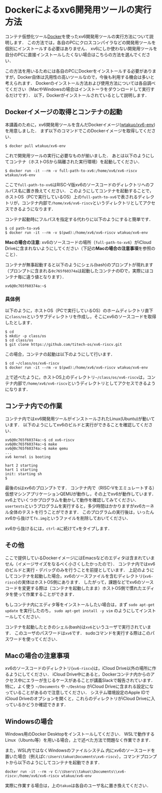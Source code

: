 # Dockerによるxv6開発用ツールの実行方法

コンテナ仮想化ツール[Docker](https://www.docker.com)を使ったxv6開発用ツールの実行方法について説明します．
この方法では，各自のPCにクロスコンパイラなどの開発用ツールを個別にインストールする必要はありません．
xv6にしか使わない開発用ツールを自分のPCに直接インストールしたくない場合はこちらの方法を選んでください．

この方法を用いるためには各自のPCにDockerをインストールする必要がありますが，Docker自体は汎用性の高いツールなので，今後も利用する機会は多いと考えられます．
Dockerのインストール方法および使用方法については各自調べてください（MacやWindowsの場合はインストーラをダウンロードして実行するだけです）．
以下，Dockerがインストールされているとして説明します．

## Dockerイメージの取得とコンテナの起動

本講義のために，xv6開発用ツールを含んだDockerイメージ([wtakuo/xv6-env](https://hub.docker.com/r/wtakuo/xv6-env))を用意しました．
まず以下のコマンドでこのDockerイメージを取得してください．
```console
$ docker pull wtakuo/xv6-env
```

これで開発用ツールの実行に必要なものが揃いました．
あとは以下のようにしてコンテナ（ホストOSから隔離された実行環境）を起動してください．
```console
$ docker run -it --rm -v full-path-to-xv6:/home/xv6/xv6-riscv wtakuo/xv6-env
```
ここで`full-path-to-xv6`はRISC-V版xv6のソースコードのディレクトリへのフルパス名に置き換えてください．
このようにしてコンテナを起動することで，
ホストOS（PCで実行しているOS）上の`full-path-to-xv6`で表されるディレクトリが，コンテナ内部で`/home/xv6/xv6-riscv`というディレクトリとしてアクセスできるようになります．

コンテナ起動時にフルパスを指定する代わりに以下のようにすると簡単です．
```console
$ cd path-to-xv6
$ docker run -it --rm -v $(pwd):/home/xv6/xv6-riscv wtakuo/xv6-env
```

**Macの場合の注意**: xv6のソースコードの場所（`full-path-to-xv6`）がiCloud Driveに含まれないようにしてください（下記の**Macの場合の注意事項**を参照のこと）．

コンテナが無事起動すると以下のようにシェル(bash)のプロンプトが現れます（プロンプトに含まれる`0c765f60374a`は起動したコンテナのIDで，実際にはコンテナ毎に違う値となります）．
```console
xv6@0c765f60374a:~$ 
```
### 具体例

以下のように，ホストOS（PCで実行しているOS）のホームディレクトリ直下に`class/os`というサブディレクトリを作成し，そこにxv6のソースコードを取得したとします．
```console
$ cd
$ mkdir -p class/os
$ cd class/os
$ git clone https://github.com/titech-os/xv6-riscv.git
```
この場合，コンテナの起動は以下のようにして行います．
```console
$ cd ~/class/os/xv6-riscv
$ docker run -it --rm -v $(pwd):/home/xv6/xv6-riscv wtakuo/xv6-env
```
上で述べたように，ホストOS上のディレクトリ`~/class/os/xv6-riscv`は，コンテナ内部で`/home/xv6/xv6-riscv`というディレクトリとしてアクセスできるようになります．

## コンテナ内での作業

コンテナ内ではxv6開発用ツールがインストールされたLinux(Ubuntu)が動いています．
以下のようにしてxv6のビルドと実行ができることを確認してください．
```console
xv6@0c765f60374a:~$ cd xv6-riscv
xv6@0c765f60374a:~$ make
xv6@0c765f60374a:~$ make qemu
...
xv6 kernel is booting

hart 2 starting
hart 1 starting
init: starting sh
$ 
```
最後の`$`はxv6のプロンプトです．
コンテナ内で（RISC-Vをエミュレートする）仮想マシンアプリケーションQEMUが動作し，その上でxv6が動作しています．
xv6上でいくつかプログラムを動かして動作を確認してみてください．
`usertests`というプログラムを実行すると，多少時間はかかりますがxv6カーネル全体のテストを行うことができます．
このプログラムの実行後は，いったんxv6から抜けて`fs.img`というファイルを削除しておいてください．

xv6から抜けるには，`ctrl-A`に続けて`x`をタイプします．

## その他

ここで提供しているDockerイメージにはEmacsなどのエディタは含まれていません（イメージサイズをなるべく小さくしたかったので）．
コンテナ内ではxv6のビルドと実行・デバッグのみを行うことを前提としています．
上記のようにしてコンテナを起動した場合，xv6のソースファイルを含むディレクトリ(`xv6-riscv`)の実体はホストOS側にあります．
したがって，課題などでxv6のソースコードを変更する際は（コンテナを起動したまま）ホストOS側で慣れたエディタを使って作業することができます．

もしコンテナ内にエディタ等をインストールしたい場合は，まず
`sudo apt-get update`
を実行したのち，
`sudo apt-get install -y vim`
のようにしてインストールしてください．

コンテナを起動したときのシェル(bash)は`xv6`というユーザで実行されています．
このユーザのパスワードは`xv6`です．
sudoコマンドを実行する際はこのパスワードを使ってください．


## Macの場合の注意事項
xv6のソースコードのディレクトリ(`xv6-riscv`)は，iCloud Drive以外の場所に作るようにしてください．
iCloud Drive中にあると，Dockerコンテナ内からのアクセス中にエラーが生じるケースがあることが講義Slackで報告されています．
特に，よく使う `~/Documents` や `~/Desktop` がiCloud Driveに含まれる設定になっていることがあるので注意してください．
システム環境設定のApple IDでiCloud Driveのオプションを開くと，これらのディレクトリがiCloud Driveに入っているかどうか確認できます．


## Windowsの場合

Windows用のDocker Desktopをインストールしてください．
WSLで動作するLinux（Ubuntu等）を用いる場合，上で述べた方法で問題なく作業できます．

また，WSL内ではなくWindowsのファイルシステム
内にxv6のソースコードを置いた場合（例えば`C:\Users\takuo\Documents\xv6-riscv`），コマンドプロンプトから以下のようにしてコンテナを起動できます．
```
docker run -it --rm -v C:\\Users\\takuo\\Documents\\xv6-riscv:/home/xv6/xv6-riscv wtakuo/xv6-env
```
実際に作業する場合は，上の`takuo`は各自のユーザ名に置き換えてください．

